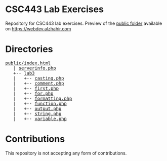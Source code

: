 # CSC443 Lab Exercises
Repository for CSC443 lab exercises. Preview of the [public folder](public/) available on https://webdev.alzhahir.com

# Directories
<pre>
<a href="https://webdev.alzhahir.com">public/index.html</a>
&nbsp;&nbsp;&nbsp;| <a href="https://webdev.alzhahir.com/serverinfo.php">serverinfo.php</a>
&nbsp;&nbsp;&nbsp;+-- <a href="https://webdev.alzhahir.com/lab3">lab3</a>
&nbsp;&nbsp;&nbsp;|&nbsp;&nbsp;&nbsp;+-- <a href="https://webdev.alzhahir.com/serverinfo.php">casting.php</a>
&nbsp;&nbsp;&nbsp;|&nbsp;&nbsp;&nbsp;+-- <a href="https://webdev.alzhahir.com/serverinfo.php">comment.php</a>
&nbsp;&nbsp;&nbsp;|&nbsp;&nbsp;&nbsp;+-- <a href="https://webdev.alzhahir.com/serverinfo.php">first.php</a>
&nbsp;&nbsp;&nbsp;|&nbsp;&nbsp;&nbsp;+-- <a href="https://webdev.alzhahir.com/serverinfo.php">for.php</a>
&nbsp;&nbsp;&nbsp;|&nbsp;&nbsp;&nbsp;+-- <a href="https://webdev.alzhahir.com/serverinfo.php">formatting.php</a>
&nbsp;&nbsp;&nbsp;|&nbsp;&nbsp;&nbsp;+-- <a href="https://webdev.alzhahir.com/serverinfo.php">function.php</a>
&nbsp;&nbsp;&nbsp;|&nbsp;&nbsp;&nbsp;+-- <a href="https://webdev.alzhahir.com/serverinfo.php">output.php</a>
&nbsp;&nbsp;&nbsp;|&nbsp;&nbsp;&nbsp;+-- <a href="https://webdev.alzhahir.com/serverinfo.php">string.php</a>
&nbsp;&nbsp;&nbsp;|&nbsp;&nbsp;&nbsp;+-- <a href="https://webdev.alzhahir.com/serverinfo.php">variable.php</a>
</pre>


# Contributions
This repository is not accepting any form of contributions.